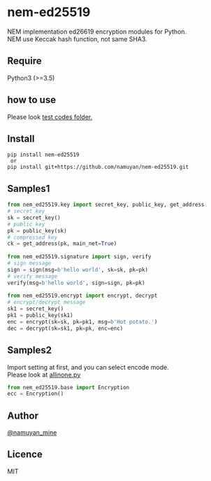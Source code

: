nem-ed25519
===========
NEM implementation ed26619 encryption modules for Python.  
NEM use Keccak hash function, not same SHA3.

Require
-------
Python3 (>=3.5)

how to use
-----
Please look [test codes folder.](test)

Install
------
```commandline
pip install nem-ed25519
 or
pip install git+https://github.com/namuyan/nem-ed25519.git
```

Samples1
------
```python
from nem_ed25519.key import secret_key, public_key, get_address
# secret key
sk = secret_key()
# public key
pk = public_key(sk)
# compressed key
ck = get_address(pk, main_net=True)
 
from nem_ed25519.signature import sign, verify
# sign message
sign = sign(msg=b'hello world', sk=sk, pk=pk)
# verify message
verify(msg=b'hello world', sign=sign, pk=pk)
 
from nem_ed25519.encrypt import encrypt, decrypt
# encrypt/decrypt message
sk1 = secret_key()
pk1 = public_key(sk1)
enc = encrypt(sk=sk, pk=pk1, msg=b'Hot potato.')
dec = decrypt(sk=sk1, pk=pk, enc=enc)
```

Samples2
--------
Import setting at first, and you can select encode mode.  
Please look at [allinone.py](test/allinone.py)
```python
from nem_ed25519.base import Encryption
ecc = Encryption()
```

Author
------
[@namuyan_mine](http://twitter.com/namuyan_mine/)

Licence
-------
MIT
